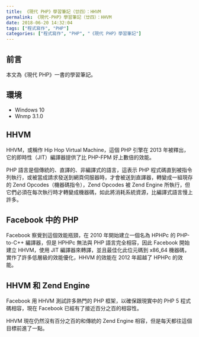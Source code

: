 ```yaml
---
title: 《現代 PHP》學習筆記（廿四）：HHVM
permalink: 《現代-PHP》學習筆記（廿四）：HHVM
date: 2018-06-20 14:32:04
tags: ["程式寫作", "PHP"]
categories: ["程式寫作", "PHP", "《現代 PHP》學習筆記"]
---
```


## 前言

本文為《現代 PHP》一書的學習筆記。

## 環境

- Windows 10
- Wnmp 3.1.0

## HHVM

HHVM，或稱作 Hip Hop Virtual Machine，這個 PHP 引擎在 2013 年被釋出，它的即時性（JIT）編譯器提供了比 PHP-FPM 好上數倍的效能。

PHP 語言是個傳統的、直譯的、非編譯式的語言，這表示 PHP 程式碼直到被指令列執行，或被當成請求發送到網頁伺服器時，才會被送到直譯器，轉變成一組現存的 Zend Opcodes（機器碼指令），Zend Opcodes 被 Zend Engine 所執行，但它們必須在每次執行時才轉變成機器碼，如此將消耗系統資源，比編譯式語言慢上許多。

## Facebook 中的 PHP

Facebook 察覺到這個效能瓶頸，在 2010 年開始建立一個名為 HPHPc 的 PHP-to-C++ 編譯器，但是 HPHPc 無法與 PHP 語言完全相容，因此 Facebook 開始建立 HHVM，使用 JIT 編譯器來轉譯，並且最佳化此位元碼到 x86_64 機器碼，實作了許多低層級的效能優化，HHVM 的效能在 2012 年超越了 HPHPc 的效能。

## HHVM 和 Zend Engine

Facebook 用 HHVM 測試許多熱門的 PHP 框架，以確保跟現實中的 PHP 5 程式碼相容，現在 Facebook 已經有了接近百分之百的相容性。

HHVM 現在仍然沒有百分之百的和傳統的 Zend Engine 相容，但是每天都往這個目標前進了一點。
